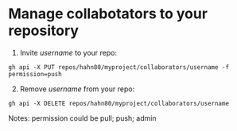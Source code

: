# Manage collabotators to your repository

1. Invite *username* to your repo:
```
gh api -X PUT repos/hahn80/myproject/collaborators/username -f permission=push
```

2. Remove *username* from your repo:
```
gh api -X DELETE repos/hahn80/myproject/collaborators/username
```

Notes: permission could be pull; push; admin


